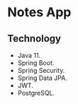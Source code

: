 # Notes App

## Technology
- Java 11. 
- Spring Boot. 
- Spring Security.
- Spring Data JPA. 
- JWT. 
- PostgreSQL.